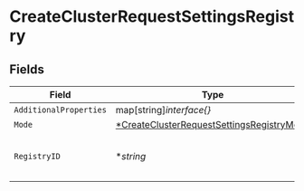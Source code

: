 # CreateClusterRequestSettingsRegistry


## Fields

| Field                                                                                                        | Type                                                                                                         | Required                                                                                                     | Description                                                                                                  | Example                                                                                                      |
| ------------------------------------------------------------------------------------------------------------ | ------------------------------------------------------------------------------------------------------------ | ------------------------------------------------------------------------------------------------------------ | ------------------------------------------------------------------------------------------------------------ | ------------------------------------------------------------------------------------------------------------ |
| `AdditionalProperties`                                                                                       | map[string]*interface{}*                                                                                     | :heavy_minus_sign:                                                                                           | N/A                                                                                                          |                                                                                                              |
| `Mode`                                                                                                       | [*CreateClusterRequestSettingsRegistryMode](../../models/shared/createclusterrequestsettingsregistrymode.md) | :heavy_minus_sign:                                                                                           | N/A                                                                                                          |                                                                                                              |
| `RegistryID`                                                                                                 | **string*                                                                                                    | :heavy_minus_sign:                                                                                           | Credentials to use for storing of images.                                                                    | my-registry-credentials                                                                                      |